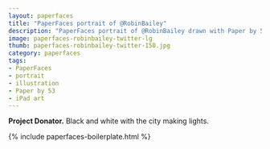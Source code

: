 ```yaml
---
layout: paperfaces
title: "PaperFaces portrait of @RobinBailey"
description: "PaperFaces portrait of @RobinBailey drawn with Paper by 53 on an iPad."
image: paperfaces-robinbailey-twitter-lg
thumb: paperfaces-robinbailey-twitter-150.jpg
category: paperfaces
tags: 
- PaperFaces
- portrait
- illustration
- Paper by 53
- iPad art
---
```


**Project Donator.** Black and white with the city making lights.

{% include paperfaces-boilerplate.html %}